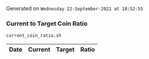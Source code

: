 Generated on `Wednesday 22-September-2021 at 18:52:55`

### Current to Target Coin Ratio
`current_coin_ratio.sh`

Date|Current|Target|Ratio
---|---|---|---
